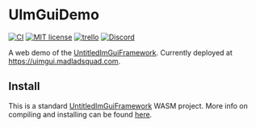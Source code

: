 # UImGuiDemo
[![CI](https://github.com/MadLadSquad/UntitledIBusHandwriting/actions/workflows/ci.yml/badge.svg)](https://github.com/MadLadSquad/UImGuiDemo/actions/workflows/ci.yml)
[![MIT license](https://img.shields.io/badge/License-MIT-blue.svg)](https://lbesson.mit-license.org/)
[![trello](https://img.shields.io/badge/Trello-UDE-blue])](https://trello.com/b/HmfuRY2K/untitleddesktop)
[![Discord](https://img.shields.io/discord/717037253292982315.svg?label=&logo=discord&logoColor=ffffff&color=7389D8&labelColor=6A7EC2)](https://discord.gg/4wgH8ZE)

A web demo of the [UntitledImGuiFramework](https://github.com/MadLadSquad/UntitledImGuiFramework). Currently deployed at <https://uimgui.madladsquad.com>.

## Install
This is a standard [UntitledImGuiFramework](https://github.com/MadLadSquad/UntitledImGuiFramework) WASM project. More info on compiling and installing can be found 
[here](https://github.com/MadLadSquad/UntitledImGuiFramework/wiki/Targeting-WASM).
